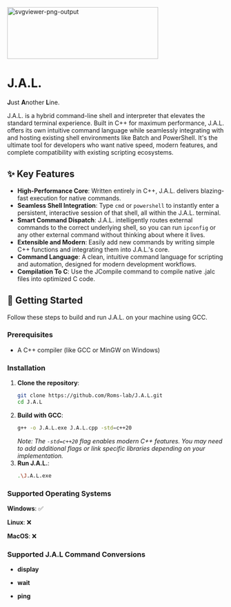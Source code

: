 <img width="350" height="120" alt="svgviewer-png-output" src="https://github.com/user-attachments/assets/4cec72a3-d671-4e23-8457-f1dd6490f6cf" />

# J.A.L.

**J**ust **A**nother **L**ine.

J.A.L. is a hybrid command-line shell and interpreter that elevates the standard terminal experience. Built in C++ for maximum performance, J.A.L. offers its own intuitive command language while seamlessly integrating with and hosting existing shell environments like Batch and PowerShell. It's the ultimate tool for developers who want native speed, modern features, and complete compatibility with existing scripting ecosystems.

## ✨ Key Features

-   **High-Performance Core**: Written entirely in C++, J.A.L. delivers blazing-fast execution for native commands.
-   **Seamless Shell Integration**: Type `cmd` or `powershell` to instantly enter a persistent, interactive session of that shell, all within the J.A.L. terminal.
-   **Smart Command Dispatch**: J.A.L. intelligently routes external commands to the correct underlying shell, so you can run `ipconfig` or any other external command without thinking about where it lives.
-   **Extensible and Modern**: Easily add new commands by writing simple C++ functions and integrating them into J.A.L.'s core.
-   **Command Language**: A clean, intuitive command language for scripting and automation, designed for modern development workflows.
-   **Compilation To C**: Use the JCompile command to compile native .jalc files into optimized C code.

## 🚀 Getting Started

Follow these steps to build and run J.A.L. on your machine using GCC.

### Prerequisites

-   A C++ compiler (like GCC or MinGW on Windows)

### Installation

1.  **Clone the repository**:
    ```sh
    git clone https://github.com/Roms-lab/J.A.L.git
    cd J.A.L
    ```
2.  **Build with GCC**:
    ```sh
    g++ -o J.A.L.exe J.A.L.cpp -std=c++20
    ```
    *Note: The `-std=c++20` flag enables modern C++ features. You may need to add additional flags or link specific libraries depending on your implementation.*
3.  **Run J.A.L.**:
    ```sh
    .\J.A.L.exe
    ```
### Supported Operating Systems

**Windows**: ✅

**Linux**: ❌

**MacOS**: ❌

### Supported J.A.L Command Conversions

- **display**

- **wait**

- **ping**
